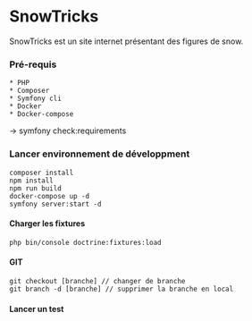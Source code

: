 # SnowTricks

SnowTricks est un site internet présentant des figures de snow.

### Pré-requis
    * PHP
    * Composer
    * Symfony cli
    * Docker
    * Docker-compose

-> symfony check:requirements

### Lancer environnement de développment

    composer install
    npm install
    npm run build
    docker-compose up -d
    symfony server:start -d

#### Charger les fixtures

    php bin/console doctrine:fixtures:load

#### GIT

    git checkout [branche] // changer de branche
    git branch -d [branche] // supprimer la branche en local

#### Lancer un test
